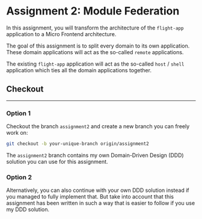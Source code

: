 # Assignment 2: Module Federation

In this assignment, you will transform the architecture of the `flight-app` application to a Micro
Frontend architecture.

The goal of this assignment is to split every domain to its own application. These domain
applications will act as the so-called `remote` applications.

The existing `flight-app` application will act as the so-called `host` / `shell` application which ties
all the domain applications together.

## Checkout

---

### Option 1

Checkout the branch `assignment2` and create a new branch you can freely work on:

```bash
git checkout -b your-unique-branch origin/assignment2
```

The `assignment2` branch contains my own Domain-Driven Design (DDD) solution you can use for this
assignment.

### Option 2

Alternatively, you can also continue with your own DDD solution instead if you managed to fully implement that.
But take into account that this assignment has been written in such a way that is easier to
follow if you use my DDD solution.
